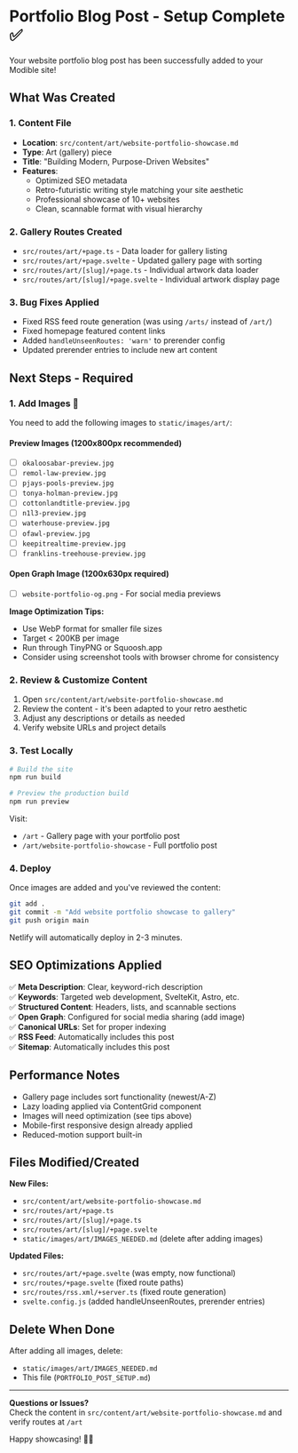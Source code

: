 # Portfolio Blog Post - Setup Complete ✅

Your website portfolio blog post has been successfully added to your Modible site!

## What Was Created

### 1. Content File
- **Location**: `src/content/art/website-portfolio-showcase.md`
- **Type**: Art (gallery) piece
- **Title**: "Building Modern, Purpose-Driven Websites"
- **Features**: 
  - Optimized SEO metadata
  - Retro-futuristic writing style matching your site aesthetic
  - Professional showcase of 10+ websites
  - Clean, scannable format with visual hierarchy

### 2. Gallery Routes Created
- `src/routes/art/+page.ts` - Data loader for gallery listing
- `src/routes/art/+page.svelte` - Updated gallery page with sorting
- `src/routes/art/[slug]/+page.ts` - Individual artwork data loader
- `src/routes/art/[slug]/+page.svelte` - Individual artwork display page

### 3. Bug Fixes Applied
- Fixed RSS feed route generation (was using `/arts/` instead of `/art/`)
- Fixed homepage featured content links
- Added `handleUnseenRoutes: 'warn'` to prerender config
- Updated prerender entries to include new art content

## Next Steps - Required

### 1. Add Images 📸

You need to add the following images to `static/images/art/`:

#### Preview Images (1200x800px recommended)
- [ ] `okaloosabar-preview.jpg`
- [ ] `remol-law-preview.jpg`
- [ ] `pjays-pools-preview.jpg`
- [ ] `tonya-holman-preview.jpg`
- [ ] `cottonlandtitle-preview.jpg`
- [ ] `n1l3-preview.jpg`
- [ ] `waterhouse-preview.jpg`
- [ ] `ofawl-preview.jpg`
- [ ] `keepitrealtime-preview.jpg`
- [ ] `franklins-treehouse-preview.jpg`

#### Open Graph Image (1200x630px required)
- [ ] `website-portfolio-og.png` - For social media previews

**Image Optimization Tips:**
- Use WebP format for smaller file sizes
- Target < 200KB per image
- Run through TinyPNG or Squoosh.app
- Consider using screenshot tools with browser chrome for consistency

### 2. Review & Customize Content

1. Open `src/content/art/website-portfolio-showcase.md`
2. Review the content - it's been adapted to your retro aesthetic
3. Adjust any descriptions or details as needed
4. Verify website URLs and project details

### 3. Test Locally

```bash
# Build the site
npm run build

# Preview the production build
npm run preview
```

Visit:
- `/art` - Gallery page with your portfolio post
- `/art/website-portfolio-showcase` - Full portfolio post

### 4. Deploy

Once images are added and you've reviewed the content:

```bash
git add .
git commit -m "Add website portfolio showcase to gallery"
git push origin main
```

Netlify will automatically deploy in 2-3 minutes.

## SEO Optimizations Applied

✅ **Meta Description**: Clear, keyword-rich description  
✅ **Keywords**: Targeted web development, SvelteKit, Astro, etc.  
✅ **Structured Content**: Headers, lists, and scannable sections  
✅ **Open Graph**: Configured for social media sharing (add image)  
✅ **Canonical URLs**: Set for proper indexing  
✅ **RSS Feed**: Automatically includes this post  
✅ **Sitemap**: Automatically includes this post  

## Performance Notes

- Gallery page includes sort functionality (newest/A-Z)
- Lazy loading applied via ContentGrid component
- Images will need optimization (see tips above)
- Mobile-first responsive design already applied
- Reduced-motion support built-in

## Files Modified/Created

**New Files:**
- `src/content/art/website-portfolio-showcase.md`
- `src/routes/art/+page.ts`
- `src/routes/art/[slug]/+page.ts`
- `src/routes/art/[slug]/+page.svelte`
- `static/images/art/IMAGES_NEEDED.md` (delete after adding images)

**Updated Files:**
- `src/routes/art/+page.svelte` (was empty, now functional)
- `src/routes/+page.svelte` (fixed route paths)
- `src/routes/rss.xml/+server.ts` (fixed route generation)
- `svelte.config.js` (added handleUnseenRoutes, prerender entries)

## Delete When Done

After adding all images, delete:
- `static/images/art/IMAGES_NEEDED.md`
- This file (`PORTFOLIO_POST_SETUP.md`)

---

**Questions or Issues?**  
Check the content in `src/content/art/website-portfolio-showcase.md` and verify routes at `/art`

Happy showcasing! 🎨✨


